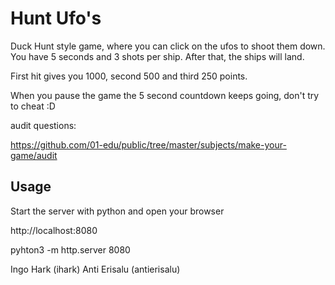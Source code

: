 # Hunt Ufo's

Duck Hunt style game, where you can click on the ufos to shoot them down.
You have 5 seconds and 3 shots per ship. After that, the ships will land.

First hit gives you 1000, second 500 and third 250 points.

When you pause the game the 5 second countdown keeps going, don't try to cheat :D

audit questions:

https://github.com/01-edu/public/tree/master/subjects/make-your-game/audit

## Usage

Start the server with python and open your browser

http://localhost:8080

pyhton3 -m http.server 8080


Ingo Hark (ihark)
Anti Erisalu (antierisalu)